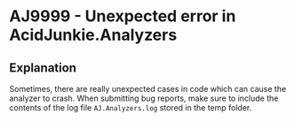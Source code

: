 # AJ9999 - Unexpected error in AcidJunkie.Analyzers

## Explanation
Sometimes, there are really unexpected cases in code which can cause the analyzer to crash. When submitting bug reports, make sure to include the contents of the log file `AJ.Analyzers.log` stored in the temp folder.
